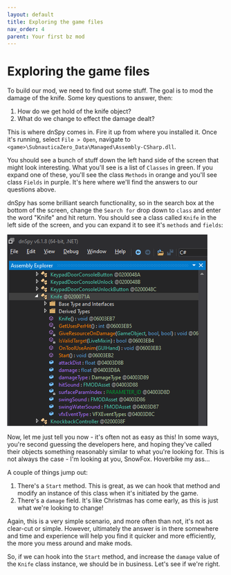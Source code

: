 ```yaml
---
layout: default
title: Exploring the game files
nav_order: 4
parent: Your first bz mod
---
```


# Exploring the game files

To build our mod, we need to find out some stuff. The goal is to mod the damage of the knife. Some key questions to answer, then:

1. How do we get hold of the knife object?
2. What do we change to effect the damage dealt?

This is where dnSpy comes in. Fire it up from where you installed it. Once it's running, select `File > Open`, navigate to `<game>\SubnauticaZero_Data\Managed\Assembly-CSharp.dll`.

You should see a bunch of stuff down the left hand side of the screen that might look interesting. What you'll see is a list of `Classes` in green. If you expand one of these, you'll see the class `Methods` in orange and you'll see class `Fields` in purple. It's here where we'll find the answers to our questions above.

dnSpy has some brilliant search functionality, so in the search box at the bottom of the screen, change the `Search for` drop down to `class` and enter the word "Knife" and hit return. You should see a class called `Knife` in the left side of the screen, and you can expand it to see it's `methods` and `fields`:

![](./media/knifeclassresults.png)

Now, let me just tell you now - it's often not as easy as this! In some ways, you're second guessing the developers here, and hoping they've called their objects something reasonably similar to what you're looking for. This is not always the case - I'm looking at you, SnowFox. Hoverbike my ass...

A couple of things jump out:

1. There's a `Start` method. This is great, as we can hook that method and modify an instance of this class when it's initiated by the game.
2. There's a `damage` field. It's like Christmas has come early, as this is just what we're looking to change!

Again, this is a very simple scenario, and more often than not, it's not as clear-cut or simple. However, ultimately the answer is in there somewhere and time and experience will help you find it quicker and more efficiently, the more you mess around and make mods.

So, if we can hook into the `Start` method, and increase the `damage` value of the `Knife` class instance, we should be in business. Let's see if we're right.